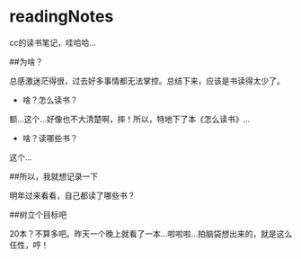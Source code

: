 # readingNotes
cc的读书笔记，哇哈哈...

##为啥？

总感激迷茫得很，过去好多事情都无法掌控。总结下来，应该是书读得太少了。

- 啥？怎么读书？

额...这个...好像也不大清楚啊，摔！所以，特地下了本《怎么读书》...

- 啥？读哪些书？

这个...

##所以，我就想记录一下

明年过来看看，自己都读了哪些书？

##树立个目标吧

20本？不算多吧。昨天一个晚上就看了一本...啦啦啦...拍脑袋想出来的，就是这么任性，哼！


